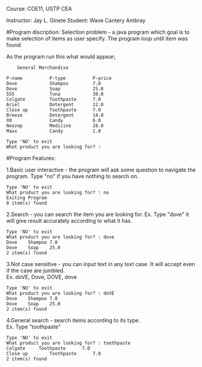 Course: COE11, USTP CEA

Instructor: Jay L. Ginete
Student: Wave Cantery Ambray

#Program discription:
	Selection problem - a java program which goal is to make selection of items as user specify.
	The program loop until item was found

As the program run this what would appear;

		General Marchandise				

	P-name          P-type          P-price	
	Dove    		Shampoo 		7.0			
	Dove   			Soap    		25.0		
	555    			Tuna   			30.0		
	Colgate 		Toothpaste      7.0			
	Ariel  			Detergent		12.0		
	Close up       	Toothpaste      7.0			
	Breeze         	Detergent       14.0		
	XO      		Candy   		6.0			
	Neozep  		Medicine        28.0			
	Maxx    		Candy   		1.0	
	
	Type 'NO' to exit
	What product you are looking for? :

#Program Features:

1.Basic user interactive - the program will ask some question to navigate the program.
	Type "no" if you have nothing to search on.
	
	Type 'NO' to exit
	What product you are looking for? : no
	Exiting Program
	0 item(s) found

2.Search - you can search the item you are looking for.	
	Ex. Type "dove" it will give result accurately according to what it has.
	
	Type 'NO' to exit
	What product you are looking for? : dove
	Dove    Shampoo 7.0
	Dove    Soap    25.0
	2 item(s) found

3.Not case sensitive - you can input text in any text case. 
	It will accept even if the case are jumbled.	
	Ex. doVE, Dove, DOVE, dove
	
	Type 'NO' to exit
	What product you are looking for? : doVE
	Dove    Shampoo 7.0
	Dove    Soap    25.0
	2 item(s) found

4.General search - search items according to its type.	
	Ex. Type "toothpaste"
	
	Type 'NO' to exit
	What product you are looking for? : toothpaste
	Colgate		Toothpaste      7.0
	Close up        Toothpaste      7.0
	2 item(s) found

